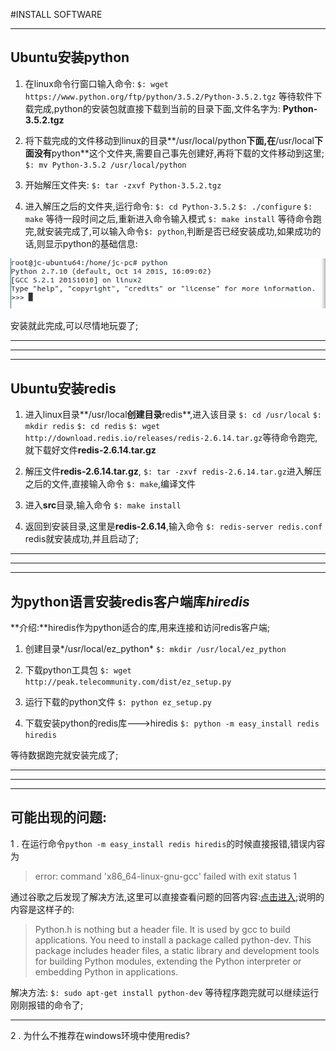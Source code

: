 #INSTALL SOFTWARE

---
## Ubuntu安装python
 1. 在linux命令行窗口输入命令:
`$: wget https://www.python.org/ftp/python/3.5.2/Python-3.5.2.tgz`
等待软件下载完成,python的安装包就直接下载到当前的目录下面,文件名字为:
**Python-3.5.2.tgz**

 2. 将下载完成的文件移动到linux的目录**/usr/local/python**下面,在**/usr/local**下面没有**python**这个文件夹,需要自己事先创建好,再将下载的文件移动到这里;
 `$: mv Python-3.5.2 /usr/local/python`

 3. 开始解压文件夹:
 `$: tar -zxvf Python-3.5.2.tgz`

 4. 进入解压之后的文件夹,运行命令:
 `$: cd Python-3.5.2`
 `$: ./configure`
 `$: make` 等待一段时间之后,重新进入命令输入模式
 `$: make install` 等待命令跑完,就安装完成了,可以输入命令`$: python`,判断是否已经安装成功,如果成功的话,则显示python的基础信息:

 ![python](img/figure1.jpg "python")

 安装就此完成,可以尽情地玩耍了;

 ---

 ---

 ---



## Ubuntu安装redis
 1. 进入linux目录**/usr/local**创建目录**redis**,进入该目录
 `$: cd /usr/local`
 `$: mkdir redis`
 `$: cd redis`
 `$: wget http://download.redis.io/releases/redis-2.6.14.tar.gz`等待命令跑完,就下载好文件**redis-2.6.14.tar.gz**

 2. 解压文件**redis-2.6.14.tar.gz**,
 `$: tar -zxvf redis-2.6.14.tar.gz`进入解压之后的文件,直接输入命令
 `$: make`,编译文件

 3. 进入**src**目录,输入命令
 `$: make install`

 4. 返回到安装目录,这里是**redis-2.6.14**,输入命令
 `$: redis-server redis.conf`
 redis就安装成功,并且启动了;


 ---

 ---

 ---

## 为python语言安装redis客户端库*hiredis*
**介绍:**hiredis作为python适合的库,用来连接和访问redis客户端;
 
 1. 创建目录*/usr/local/ez_python*
 `$: mkdir /usr/local/ez_python`

 2. 下载python工具包
 `$: wget http://peak.telecommunity.com/dist/ez_setup.py`

 3. 运行下载的python文件
 `$: python ez_setup.py`

 4. 下载安装python的redis库--->hiredis
 `$: python -m easy_install redis hiredis`

 等待数据跑完就安装完成了;

 ---

 ---

 ---



## 可能出现的问题:

 1 . 在运行命令`python -m easy_install redis hiredis`的时候直接报错,错误内容为
 > error: command 'x86_64-linux-gnu-gcc' failed with exit status 1

 通过谷歌之后发现了解决方法,这里可以直接查看问题的回答内容:[点击进入](http://stackoverflow.com/questions/26053982/error-setup-script-exited-with-error-command-x86-64-linux-gnu-gcc-failed-wit);说明的内容是这样子的:
 > Python.h is nothing but a header file. It is used by gcc to build applications. You need to install a package called python-dev. This package includes header files, a static library and development tools for building Python modules, extending the Python interpreter or embedding Python in applications.

 解决方法:
 `$: sudo apt-get install python-dev`
 等待程序跑完就可以继续运行刚刚报错的命令了;

---

 2 . 为什么不推荐在windows环境中使用redis?
 